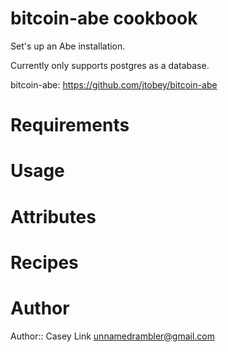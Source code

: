 # bitcoin-abe cookbook

Set's up an Abe installation.

Currently only supports postgres as a database.

bitcoin-abe: https://github.com/jtobey/bitcoin-abe

# Requirements

# Usage

# Attributes

# Recipes

# Author

Author:: Casey Link <unnamedrambler@gmail.com>
